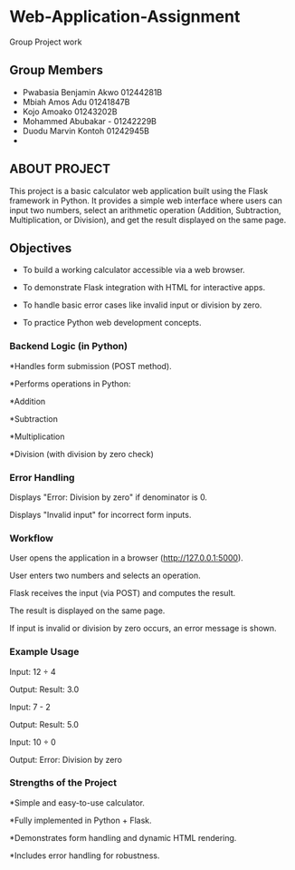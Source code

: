 # Web-Application-Assignment
Group Project work
## Group Members
* Pwabasia Benjamin Akwo 01244281B
* Mbiah Amos Adu 01241847B
* Kojo Amoako 01243202B
* Mohammed Abubakar - 01242229B
* Duodu Marvin Kontoh 01242945B
*  
## ABOUT PROJECT

This project is a basic calculator web application built using the Flask framework in Python. It provides a simple web interface where users can input two numbers, select an arithmetic operation (Addition, Subtraction, Multiplication, or Division), and get the result displayed on the same page.

## Objectives

* To build a working calculator accessible via a web browser.

* To demonstrate Flask integration with HTML for interactive apps.

* To handle basic error cases like invalid input or division by zero.

* To practice Python web development concepts.

### Backend Logic (in Python)

*Handles form submission (POST method).

*Performs operations in Python:

*Addition

*Subtraction

*Multiplication

*Division (with division by zero check)

### Error Handling

Displays "Error: Division by zero" if denominator is 0.

Displays "Invalid input" for incorrect form inputs.

### Workflow

User opens the application in a browser (http://127.0.0.1:5000).

User enters two numbers and selects an operation.

Flask receives the input (via POST) and computes the result.

The result is displayed on the same page.

If input is invalid or division by zero occurs, an error message is shown.

### Example Usage

Input: 12 ÷ 4

Output: Result: 3.0

Input: 7 - 2

Output: Result: 5.0

Input: 10 ÷ 0

Output: Error: Division by zero

### Strengths of the Project

*Simple and easy-to-use calculator.

*Fully implemented in Python + Flask.

*Demonstrates form handling and dynamic HTML rendering.

*Includes error handling for robustness.
















